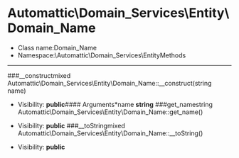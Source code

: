 Automattic\Domain_Services\Entity\Domain_Name
===============
* Class name:Domain_Name
* Namespace:\Automattic\Domain_Services\EntityMethods
-------
###__constructmixed Automattic\Domain_Services\Entity\Domain_Name::__construct(string name)



* Visibility: **public**#### Arguments*name **string**
###get_namestring Automattic\Domain_Services\Entity\Domain_Name::get_name()



* Visibility: **public**
###__toStringmixed Automattic\Domain_Services\Entity\Domain_Name::__toString()



* Visibility: **public**